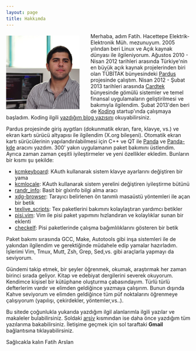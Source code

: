 ```yaml
---
layout: page
title: Hakkımda
---
```


<img src="/images/fatih_arslan.png" align="left" style="margin-right:30px;
margin-top:7px;"> Merhaba, adım Fatih.  Hacettepe Elektrik-Elektronik Müh.
mezunuyum. 2005 yılından beri Linux ve Açık kaynak dünyası ile ilgileniyorum.
Ağustos 2010 - Nisan 2012 tarihleri arasında Türkiye'nin en büyük açık kaynak
projelerinden biri olan TÜBİTAK bünyesindeki [Pardus](http://www.pardus.org.tr/)
projesinde çalıştım. Nisan 2012 - Şubat 2013 tarihleri arasında
[Cardtek](http://www.cardtek.com/) bünyesinde gömülü sistemler ve temel finansal
uygulamaların geliştirilmesi ve bakımıyla ilgilendim. Şubat 2013'den beri de
[Koding](http://www.koding.com) startup'ında çalışmaya başladım. Koding ilgili
[yazdığım blog
yazısını](http://blog.arsln.org/yeni-isim-yeni-gelismeler-koding/)
okuyabilirsiniz.

Pardus projesinde giriş aygıtları (dokunmatik ekran, fare, klavye, vs.) ve ekran
kartı sürücü altyapısı ile ilgilendim (X.org bileşeni). Otomatik ekran kartı
sürücülerinin yapılandırılabilmesi için C++ ve QT ile
[Panda](http://svn.pardus.org.tr/uludag/trunk/panda/) ve
[Panda-kde](http://svn.pardus.org.tr/uludag/trunk/kde/panda-kde/) aracını
yazdım. 300' yakın uygulamanın paket bakımını üstlendim. Ayrıca zaman zaman
çeşitli iyileştirmeler ve yeni özellikler ekledim. Bunların bir kısmı şu
şekilde:

* [kcmkeyboard](http://svn.pardus.org.tr/uludag/trunk/playground/fatih.arslan/kauth_kcmkeyboard/): KAuth kullanarak sistem klavye ayarlarını değiştiren bir yama
* [kcmlocale](http://svn.pardus.org.tr/uludag/trunk/playground/fatih.arslan/kcmlocale/): KAuth kullanarak sistem yerelini değiştiren iyileştirme bütünü
* [randr_info](http://svn.pardus.org.tr/uludag/trunk/playground/fatih.arslan/randr_info/): Basit bir glxinfo bilgi alma aracı
* [xdg-browser](http://svn.pardus.org.tr/uludag/trunk/playground/fatih.arslan/xdg-browser/): Tarayıcı belirlenen ön tanımlı masaüstü yöntemleri ile açan bir betik
* [texlive_scripts](http://svn.pardus.org.tr/uludag/trunk/scripts/tex/): Tex paketlerini bakımını kolaylaştıran yardımcı betikler
* [pisi.vim](https://github.com/farslan/pisi-vim): Vim ile pisi paket yapımını hızlandıran ve kolaylıklar sunan bir eklenti
* [checkelf](http://svn.pardus.org.tr/uludag/trunk/scripts/checkelf): Pisi paketlerinde çalışma bağımlılıklarını gösteren bir betik

Paket bakımı sırasında GCC, Make, Autotools gibi inşa sistemleri ile de yakından ilgilendim ve gerektiğinde müdahele edip yamalar hazırladım. İşlerimi Vim, Tmux, Mutt, Zsh, Grep, Sed,vs. gibi araçlarla yapmayı da seviyorum.

Gündemi takip etmek, bir şeyler öğrenmek, okumak, araştırmak her zaman birinci sırada geliyor. Kitap ve edebiyat dergilerini severek okuyorum. Kendimce kişisel bir kütüphane oluşturma çabasındayım. Türlü türlü defterlerim vardır ve elimden geldiğince yazmaya çalışırım. Bunun dışında Kahve seviyorum ve elimden geldiğince tüm püf noktalarını öğrenmeye çalışıyorum (yapılışı, çekirdekler, yöntemler,vs..).

Bu sitede çoğunlukla yukarıda yazdığım ilgil alanlarımla ilgili yazılar ve makaleler bulabilirsiniz. Soldaki [arşiv](http://blog.arsln.org/archives/) kısmından ise daha önce yazdığım tüm yazılarıma bakabilirsiniz. İletişime geçmek için sol taraftaki **Gmail** bağlantısına tıklayabilirsiniz.

Sağlıcakla kalın Fatih Arslan
